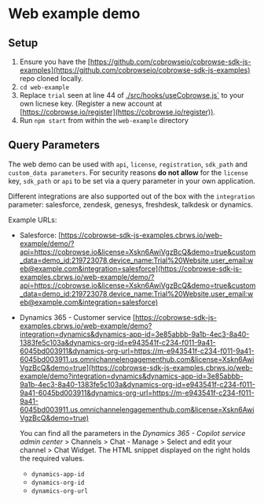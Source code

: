 # Web example demo

## Setup

1. Ensure you have the [https://github.com/cobrowseio/cobrowse-sdk-js-examples](https://github.com/cobrowseio/cobrowse-sdk-js-examples) repo cloned locally.
2. `cd web-example`
3. Replace `trial` seen at line 44 of [./src/hooks/useCobrowse.js`](https://github.com/cobrowseio/cobrowse-sdk-js-examples/blob/1a35aef3428a01fcad4b785e40a7454b421e50dd/web-example/src/hooks/useCobrowse.js#L44) to your own licnese key. (Register a new account at [https://cobrowse.io/register](https://cobrowse.io/register)).
4. Run `npm start` from within the `web-example` directory

## Query Parameters

The web demo can be used with `api`, `license`, `registration`, `sdk_path` and `custom_data parameters`. For security reasons **do not allow** for the `license` key, `sdk_path` or `api` to be set via a query parameter in your own application.

Different integrations are also supported out of the box with the `integration` parameter: salesforce, zendesk, genesys, freshdesk, talkdesk or dynamics.

Example URLs:

- Salesforce: [https://cobrowse-sdk-js-examples.cbrws.io/web-example/demo/?api=https://cobrowse.io&license=Xskn6AwiVgzBcQ&demo=true&custom_data=demo_id:219723078,device_name:Trial%20Website,user_email:web@example.com&integration=salesforce](https://cobrowse-sdk-js-examples.cbrws.io/web-example/demo/?api=https://cobrowse.io&license=Xskn6AwiVgzBcQ&demo=true&custom_data=demo_id:219723078,device_name:Trial%20Website,user_email:web@example.com&integration=salesforce)

- Dynamics 365 - Customer service [https://cobrowse-sdk-js-examples.cbrws.io/web-example/demo?integration=dynamics&dynamics-app-id=3e85abbb-9a1b-4ec3-8a40-1383fe5c103a&dynamics-org-id=e943541f-c234-f011-9a41-6045bd003911&dynamics-org-url=https://m-e943541f-c234-f011-9a41-6045bd003911.us.omnichannelengagementhub.com&license=Xskn6AwiVgzBcQ&demo=true](https://cobrowse-sdk-js-examples.cbrws.io/web-example/demo?integration=dynamics&dynamics-app-id=3e85abbb-9a1b-4ec3-8a40-1383fe5c103a&dynamics-org-id=e943541f-c234-f011-9a41-6045bd003911&dynamics-org-url=https://m-e943541f-c234-f011-9a41-6045bd003911.us.omnichannelengagementhub.com&license=Xskn6AwiVgzBcQ&demo=true)

  You can find all the parameters in the _Dynamics 365 - Copilot service admin
  center_ > Channels > Chat - Manage > Select and edit your channel > Chat
  Widget. The HTML snippet displayed on the right holds the required values.
    - `dynamics-app-id`
    - `dynamics-org-id`
    - `dynamics-org-url`
